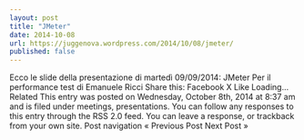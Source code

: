 ```yaml
---
layout: post
title: "JMeter"
date: 2014-10-08
url: https://juggenova.wordpress.com/2014/10/08/jmeter/
published: false 
---
```


Ecco le slide della presentazione di martedì 09/09/2014: JMeter Per il performance test di Emanuele Ricci Share this: Facebook X Like Loading... Related This entry was posted on Wednesday, October 8th, 2014 at 8:37 am and is filed under meetings, presentations. You can follow any responses to this entry through the RSS 2.0 feed. You can leave a response, or trackback from your own site. Post navigation « Previous Post Next Post »
